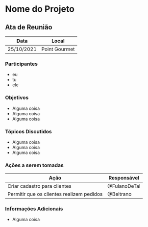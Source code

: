 # Nome do Projeto


## Ata de Reunião

| Data       | Local         |
| ---------- | ------------- |
| 25/10/2021 | Point Gourmet |


### Participantes
* eu
* tu
* ele

### Objetivos
* Alguma coisa
* Alguma coisa
* Alguma coisa

### Tópicos Discutidos
* Alguma coisa
* Alguma coisa
* Alguma coisa

### Ações a serem tomadas
| Ação                                      | Responsável  |
| ----------------------------------------- | ------------ |
| Criar cadastro para clientes              | @FulanoDeTal |
| Permitir que os clientes realizem pedidos | @Beltrano    |

### Informações Adicionais

* Alguma coisa
